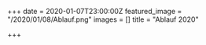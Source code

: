 +++
date = 2020-01-07T23:00:00Z
featured_image = "/2020/01/08/Ablauf.png"
images = []
title = "Ablauf 2020"

+++
